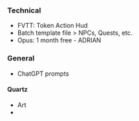 ### Technical
- FVTT: Token Action Hud
- Batch template file > NPCs, Quests, etc.
- Opus: 1 month free - ADRIAN
### General
- ChatGPT prompts
#### Quartz
- Art
- 